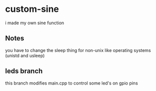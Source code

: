# custom-sine
 i made my own sine function

## Notes
 you have to change the sleep thing for non-unix like operating systems (unistd and usleep)

## leds branch
 this branch modifies main.cpp to control some led's on gpio pins
